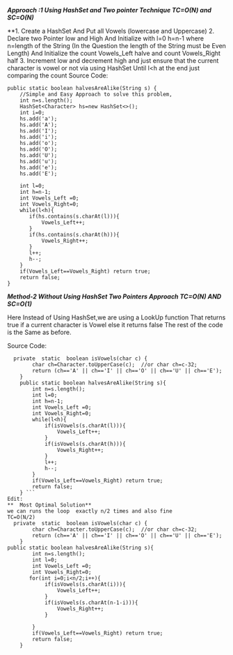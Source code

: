 ​***Approach :1 Using HashSet and Two pointer Technique
TC=O(N) and SC=O(N)***

**1.  Create a HashSet And Put all Vowels (lowercase and Uppercase) 
2. Declare two Pointer low and High
And Initialize with
l=0
h=n-1 where n=length of the String
(In the Question the length of the String must be Even Length)
And Initialize the count Vowels_Left halve and count Vowels_Right half
3. Increment low and decrement high and just ensure that the current character is vowel or not via using HashSet Until l<h
at the end just comparing the count
Source Code: 

    public static boolean halvesAreAlike(String s) {
        //Simple and Easy Approach to solve this problem,
        int n=s.length();
        HashSet<Character> hs=new HashSet<>();
        int i=0;
        hs.add('a');
        hs.add('A');
        hs.add('I');
        hs.add('i');
        hs.add('o');
        hs.add('O');
        hs.add('U');
        hs.add('u');
        hs.add('e');
        hs.add('E');

        int l=0;
        int h=n-1;
        int Vowels_Left =0;
        int Vowels_Right=0;
        while(l<h){
           if(hs.contains(s.charAt(l))){
               Vowels_Left++;
           }
           if(hs.contains(s.charAt(h))){
               Vowels_Right++;
           }
           l++;
           h--;
        }
        if(Vowels_Left==Vowels_Right) return true;
        return false;
    }
***Method-2 Without Using HashSet
Two Pointers Approach
TC=O(N) AND SC=O(1)***

Here Instead of Using HashSet,we are using a LookUp function
That returns true if a current character is Vowel else it returns false
The rest of the code is the Same as before.

Source Code: 
```
  private  static  boolean isVowels(char c) {
        char ch=Character.toUpperCase(c);  //or char ch=c-32;
        return (ch=='A' || ch=='I' || ch=='O' || ch=='U' || ch=='E');
    }
    public static boolean halvesAreAlike(String s){
        int n=s.length();
        int l=0;
        int h=n-1;
        int Vowels_Left =0;
        int Vowels_Right=0;
        while(l<h){
            if(isVowels(s.charAt(l))){
                Vowels_Left++;
            }
            if(isVowels(s.charAt(h))){
                Vowels_Right++;
            }
            l++;
            h--;
        }
        if(Vowels_Left==Vowels_Right) return true;
        return false;
    } ```
Edit:
**  Most Optimal Solution**
we can runs the loop  exactly n/2 times and also fine
TC=O(N/2)
  private  static  boolean isVowels(char c) {
        char ch=Character.toUpperCase(c);  //or char ch=c-32;
        return (ch=='A' || ch=='I' || ch=='O' || ch=='U' || ch=='E');
    }
public static boolean halvesAreAlike(String s){
        int n=s.length();
        int l=0;
        int Vowels_Left =0;
        int Vowels_Right=0;
       for(int i=0;i<n/2;i++){
            if(isVowels(s.charAt(i))){
                Vowels_Left++;
            }
            if(isVowels(s.charAt(n-1-i))){
                Vowels_Right++;
            }
           
        }
        if(Vowels_Left==Vowels_Right) return true;
        return false;
    }

